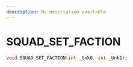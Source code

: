 ```yaml
---
description: No description available 
---
```


# SQUAD_SET_FACTION

```cpp
void SQUAD_SET_FACTION(int _Unk0, int _Unk1);
```